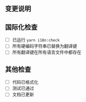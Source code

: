 ## 变更说明

## 国际化检查
- [ ] 已运行 `yarn i18n:check`
- [ ] 所有硬编码字符串已替换为翻译键
- [ ] 所有翻译键在所有语言文件中都存在

## 其他检查
- [ ] 代码已格式化
- [ ] 测试已通过
- [ ] 文档已更新 
